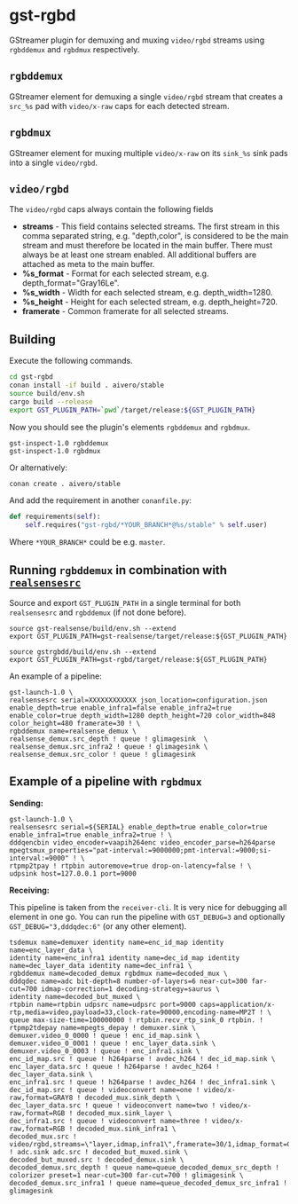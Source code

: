 # gst-rgbd

GStreamer plugin for demuxing and muxing `video/rgbd` streams using `rgbddemux` and `rgbdmux` respectively.

## `rgbddemux`

GStreamer element for demuxing a single `video/rgbd` stream that creates a `src_%s` pad with `video/x-raw` caps for each detected stream.

## `rgbdmux`

GStreamer element for muxing multiple `video/x-raw` on its `sink_%s` sink pads into a single `video/rgbd`.

## `video/rgbd`
The `video/rgbd` caps always contain the following fields
- **streams** - This field contains selected streams. The first stream in this comma separated string, e.g. "depth,color", is considered to be the main stream and must therefore be located in the main buffer. There must always be at least one stream enabled. All additional buffers are attached as meta to the main buffer.
- **%s_format** - Format for each selected stream, e.g. depth_format="Gray16Le".
- **%s_width** - Width for each selected stream, e.g. depth_width=1280.
- **%s_height** - Height for each selected stream, e.g. depth_height=720.
- **framerate** - Common framerate for all selected streams.


## Building
Execute the following commands.
```bash
cd gst-rgbd
conan install -if build . aivero/stable
source build/env.sh 
cargo build --release
export GST_PLUGIN_PATH=`pwd`/target/release:${GST_PLUGIN_PATH}
```

Now you should see the plugin's elements `rgbddemux` and `rgbdmux`.
```
gst-inspect-1.0 rgbddemux
gst-inspect-1.0 rgbdmux
```

Or alternatively:
```bash
conan create . aivero/stable
```

And add the requirement in another `conanfile.py`:
```python
def requirements(self):
    self.requires("gst-rgbd/*YOUR_BRANCH*@%s/stable" % self.user)
```

Where `*YOUR_BRANCH*` could be e.g. `master`.


## Running `rgbddemux` in combination with [`realsensesrc`](https://gitlab.com/aivero/public/gstreamer/gst-realsense)

Source and export `GST_PLUGIN_PATH` in a single terminal for both `realsensesrc` and `rgbddemux` (if not done before).
```
source gst-realsense/build/env.sh --extend
export GST_PLUGIN_PATH=gst-realsense/target/release:${GST_PLUGIN_PATH}

source gstrgbdd/build/env.sh --extend
export GST_PLUGIN_PATH=gst-rgbd/target/release:${GST_PLUGIN_PATH}
```

An example of a pipeline:

```
gst-launch-1.0 \
realsensesrc serial=XXXXXXXXXXXX json_location=configuration.json enable_depth=true enable_infra1=false enable_infra2=true enable_color=true depth_width=1280 depth_height=720 color_width=848 color_height=480 framerate=30 ! \
rgbddemux name=realsense_demux \
realsense_demux.src_depth ! queue ! glimagesink  \
realsense_demux.src_infra2 ! queue ! glimagesink \
realsense_demux.src_color ! queue ! glimagesink 
```

## Example of a pipeline with `rgbdmux`
**Sending:**
```
gst-launch-1.0 \
realsensesrc serial=${SERIAL} enable_depth=true enable_color=true enable_infra1=true enable_infra2=true ! \
dddqencbin video_encoder=vaapih264enc video_encoder_parse=h264parse mpegtsmux_properties="pat-interval:=9000000;pmt-interval:=9000;si-interval:=9000" ! \
rtpmp2tpay ! rtpbin autoremove=true drop-on-latency=false ! \
udpsink host=127.0.0.1 port=9000
```

**Receiving:**

This pipeline is taken from the `receiver-cli`. It is very nice for debugging all element in one go. 
You can run the pipeline with `GST_DEBUG=3` and optionally `GST_DEBUG="3,dddqdec:6"` (or any other element).

```
tsdemux name=demuxer identity name=enc_id_map identity name=enc_layer_data \
identity name=enc_infra1 identity name=dec_id_map identity name=dec_layer_data identity name=dec_infra1 \
rgbddemux name=decoded_demux rgbdmux name=decoded_mux \
dddqdec name=adc bit-depth=8 number-of-layers=6 near-cut=300 far-cut=700 idmap-correction=1 decoding-strategy=saurus \
identity name=decoded_but_muxed \
rtpbin name=rtpbin udpsrc name=udpsrc port=9000 caps=application/x-rtp,media=video,payload=33,clock-rate=90000,encoding-name=MP2T ! \
queue max-size-time=100000000 ! rtpbin.recv_rtp_sink_0 rtpbin. ! rtpmp2tdepay name=mpegts_depay ! demuxer.sink \
demuxer.video_0_0000 ! queue ! enc_id_map.sink \
demuxer.video_0_0001 ! queue ! enc_layer_data.sink \
demuxer.video_0_0003 ! queue ! enc_infra1.sink \
enc_id_map.src ! queue ! h264parse ! avdec_h264 ! dec_id_map.sink \
enc_layer_data.src ! queue ! h264parse ! avdec_h264 ! dec_layer_data.sink \
enc_infra1.src ! queue ! h264parse ! avdec_h264 ! dec_infra1.sink \
dec_id_map.src ! queue ! videoconvert name=one ! video/x-raw,format=GRAY8 ! decoded_mux.sink_depth \
dec_layer_data.src ! queue ! videoconvert name=two ! video/x-raw,format=RGB ! decoded_mux.sink_layer \
dec_infra1.src ! queue ! videoconvert name=three ! video/x-raw,format=RGB ! decoded_mux.sink_infra1 \
decoded_mux.src ! video/rgbd,streams=\"layer,idmap,infra1\",framerate=30/1,idmap_format=GRAY8,idmap_width=1280,idmap_height=720,layer_format=RGB,layer_width=2560,layer_height=720,infra1_format=RGB,infra1_width=1280,infra1_height=720 ! adc.sink adc.src ! decoded_but_muxed.sink \
decoded_but_muxed.src ! decoded_demux.sink \
decoded_demux.src_depth ! queue name=queue_decoded_demux_src_depth ! colorizer preset=1 near-cut=300 far-cut=700 ! glimagesink \
decoded_demux.src_infra1 ! queue name=queue_decoded_demux_src_infra1 ! glimagesink 
```


